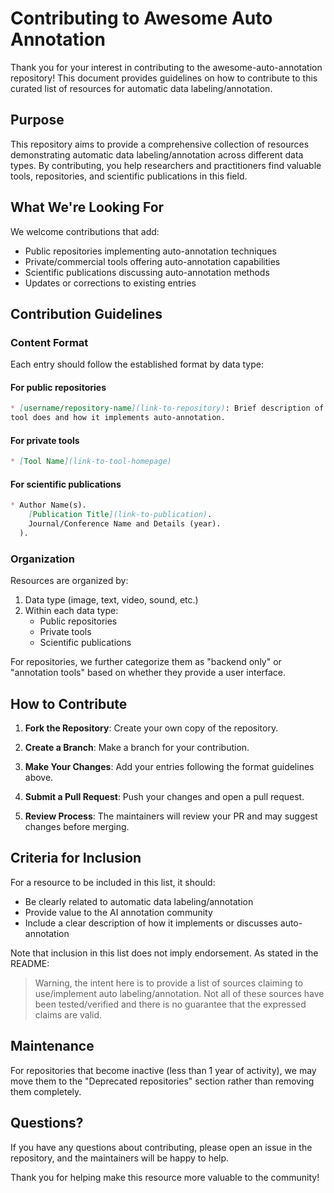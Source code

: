 # Contributing to Awesome Auto Annotation

Thank you for your interest in contributing to the awesome-auto-annotation
repository! This document provides guidelines on how to contribute to this
curated list of resources for automatic data labeling/annotation.

## Purpose

This repository aims to provide a comprehensive collection of resources
demonstrating automatic data labeling/annotation across different data types.
By contributing, you help researchers and practitioners find valuable tools,
repositories, and scientific publications in this field.

## What We're Looking For

We welcome contributions that add:

- Public repositories implementing auto-annotation techniques
- Private/commercial tools offering auto-annotation capabilities
- Scientific publications discussing auto-annotation methods
- Updates or corrections to existing entries

## Contribution Guidelines

### Content Format

Each entry should follow the established format by data type:

#### For public repositories

```markdown
* [username/repository-name](link-to-repository): Brief description of what the
tool does and how it implements auto-annotation.
```

#### For private tools

```markdown
* [Tool Name](link-to-tool-homepage)
```

#### For scientific publications

```markdown
* Author Name(s). 
    [Publication Title](link-to-publication). 
    Journal/Conference Name and Details (year).
  ).
```

### Organization

Resources are organized by:

1. Data type (image, text, video, sound, etc.)
2. Within each data type:
   - Public repositories
   - Private tools
   - Scientific publications

For repositories, we further categorize them as "backend only" or "annotation
tools" based on whether they provide a user interface.

## How to Contribute

1. **Fork the Repository**: Create your own copy of the repository.

2. **Create a Branch**: Make a branch for your contribution.

3. **Make Your Changes**: Add your entries following the format guidelines above.

4. **Submit a Pull Request**: Push your changes and open a pull request.

5. **Review Process**: The maintainers will review your PR and may suggest
changes before merging.

## Criteria for Inclusion

For a resource to be included in this list, it should:

- Be clearly related to automatic data labeling/annotation
- Provide value to the AI annotation community
- Include a clear description of how it implements or discusses auto-annotation

Note that inclusion in this list does not imply endorsement. As stated in the 
README:

> Warning, the intent here is to provide a list of sources claiming to
> use/implement auto labeling/annotation. Not all of these sources have been
> tested/verified and there is no guarantee that the expressed claims are valid.

## Maintenance

For repositories that become inactive (less than 1 year of activity), we may
move them to the "Deprecated repositories" section rather than removing them
completely.

## Questions?

If you have any questions about contributing, please open an issue in the
repository, and the maintainers will be happy to help.

Thank you for helping make this resource more valuable to the community!
